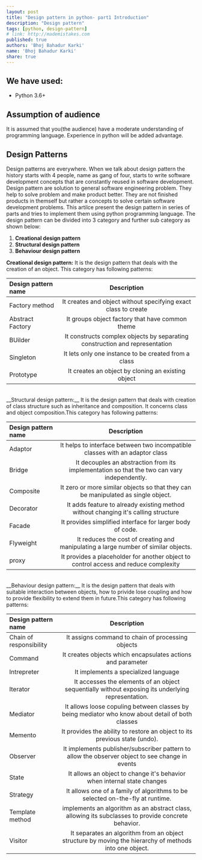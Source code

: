 ```yaml
---
layout: post
title: "Design pattern in python- part1 Introduction"
description: "Design pattern"
tags: [python, design-pattern]
# link: http://mademistakes.com  
published: true
authors: 'Bhoj Bahadur Karki'
name: 'Bhoj Bahadur Karki'
share: true
---
```

## We have used:
- Python 3.6+

## Assumption of audience
It is assumed that you(the audience) have a moderate understanding of programming language. Experience in python will be added advantage. 
## Design Patterns

Design patterns are everywhere. When we talk about design pattern the history starts with 4 people, name as gang of four, starts to write software development concepts that are constantly reused in software development. Design pattern are solution to general software engineering problem. They help to solve problem and make product better. They are not finished products in themself but rather a concepts to solve certain software development problems. This artilce present the design pattern in series of parts and tries to implement them using python programming language. The design pattern can be divided into 3 category and further sub category as shown below:

1. __Creational design pattern__ 
2. __Structural design pattern__
3. __Behaviour design pattern__

__Creational design pattern:__ It is the design pattern that deals with the creation of an object. This category has following patterns:

| Design pattern name | Description                                                                 |
|:--------------------|:---------------------------------------------------------------------------:|
| Factory method      | It creates and object without specifying exact class to create              |
| Abstract Factory    | It groups object factory that have common theme                             |
| BUilder             | It constructs complex objects by separating construction and representation |
| Singleton           | It lets only one instance to be created from a class                        |
| Prototype           | It creates an object by cloning an existing object                          |

<br>
__Structural design pattern:__ It is the design pattern that deals with creation of class structure such as inheritance and composition. It concerns class and object composition.This category has following patterns:

| Design pattern name | Description                                                                                 |
|:--------------------|:-------------------------------------------------------------------------------------------:|
| Adaptor             | It helps to interface between two incompatible classes with an adaptor class                |
| Bridge              | It decouples an abstraction from its implementation so that the two can vary independently. |
| Composite           | It zero or more similar objects so that they can be manipulated as single object.           |
| Decorator           | It adds feature to already existing method without changing it's calling structure          |
| Facade              | It provides simplified interface for larger body of code.                                   |
| Flyweight           | It reduces the cost of creating and manipulating a large number of similar objects.         |
| proxy               | It provides a placeholder for another object to control access and reduce complexity        |

<br>
__Behaviour design pattern:__ It is the design pattern that deals with suitable interaction between objects, how to privide lose coupling and how to provide flexibility to extend them in future.This category has following patterns:

| Design pattern name | Description |
|:-|:-:|
| Chain of responsibility | It assigns command to chain of processing objects |
| Command | It creates objects which encapsulates actions and parameter |
| Intrepreter | It implements a specialized language |
| Iterator | It accesses the elements of an object sequentially without exposing its underlying representation. |
| Mediator | It allows loose copuling between classes by being mediator who know about detail of both classes |
| Memento | It provides the ability to restore an object to its previous state (undo). |
| Observer | It implements publisher/subscriber pattern to allow the observer object to see change in events |
| State | It allows an object to change it's behavior when internal state changes |
| Strategy | It allows one of a family of algorithms to be selected on-the-fly at runtime. |
| Template method | implements an algorithm as an abstract class, allowing its subclasses to provide concrete behavior. |
| Visitor | It separates an algorithm from an object structure by moving the hierarchy of methods into one object. |


